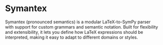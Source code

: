 # Symantex
Symantex (pronounced semantics) is a modular LaTeX-to-SymPy parser with support for custom grammars and semantic notation. Built for flexibility and extensibility, it lets you define how LaTeX expressions should be interpreted, making it easy to adapt to different domains or styles.
